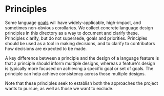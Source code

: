 # Principles

<!--
Part of the Carbon Language project, under the Apache License v2.0 with LLVM
Exceptions. See /LICENSE for license information.
SPDX-License-Identifier: Apache-2.0 WITH LLVM-exception
-->

Some language [goals](../goals.md) will have widely-applicable, high-impact, and
sometimes non-obvious corollaries. We collect concrete language design
principles in this directory as a way to document and clarify these. Principles
clarify, but do not supersede, goals and priorities. Principles should be used
as a tool in making decisions, and to clarify to contributors how decisions are
expected to be made.

A key difference between a principle and the design of a language feature is
that a principle should inform multiple designs, whereas a feature's design is
typically more focused on achieving a specific goal or set of goals. The
principle can help achieve consistency across those multiple designs.

Note that these principles seek to establish both the approaches the project
wants to pursue, as well as those we want to exclude.
